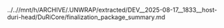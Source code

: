 ../..//mnt/h/ARCHIVE/.UNWRAP/extracted/DEV__2025-08-17__1833__host-duri-head/DuRiCore/finalization_package_summary.md